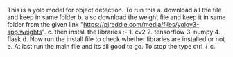 This is a yolo model for object detection.
To run this 
a.  download all the file and keep in same folder
b.  also  download the weight file and keep it in same folder from the given link "https://pjreddie.com/media/files/yolov3-spp.weights".
c.  then install the libraries :-
                                           1.  cv2
                                           2.  tensorflow 
                                           3.  numpy 
                                           4. flask
d.  Now run the install file to check whether libraries are installed or not 
e.  At last run the main file and its all good to go.
To stop the type ctrl + c.
